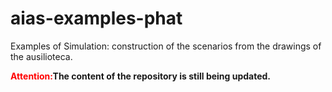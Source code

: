 # aias-examples-phat
Examples of Simulation: construction of the scenarios from the drawings of the ausilioteca.


<span style="color:red;"><b>Attention:</b></span><b>The content of the repository is still being updated.</b>